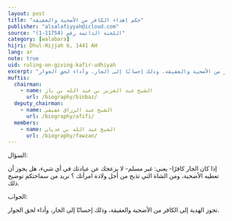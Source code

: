 ```yaml
---
layout: post
title: "حكم إهداء الكافر من الأضحية والعقيقة"
publisher: "alsalafiyyah@icloud.com"
source: "اللجنة الدائمة رقم (11754-1)"
category: [walabara]
hijri: Dhul-Hijjah 6, 1441 AH
lang: ar
note: true
uid: ruling-on-giving-kafir-udhiyah
excerpt: "تجوز الهدية إلى الكافر من الأضحية والعقيقة، وذلك إحسانًا إلى الجار، وأداء لحق الجوار."
muftis:
  chairman: 
    - name: الشيخ عبد العزيز بن عبد الله بن باز
      url: /biography/binbaz/
  deputy_chairman: 
    - name: الشيخ عبد الرزاق عفيفي
      url: /biography/afifi/
  members: 
    - name: الشيخ عبد الله بن غديان
      url: /biography/fawzan/
---
```


السؤال:

  إذا كان الجار كافرًا- يعني: غير مسلم- لا يزعجك عن عبادتك في أي شيء، هل يجوز أن تعطيه الأضحية، ومن الشاة التي تذبح من أجل ولادة امرأتك ؟ نريد من سماحتكم توضيح ذلك.

الجواب:

 تجوز الهدية إلى الكافر من الأضحية والعقيقة، وذلك إحسانًا إلى الجار، وأداء لحق الجوار.

